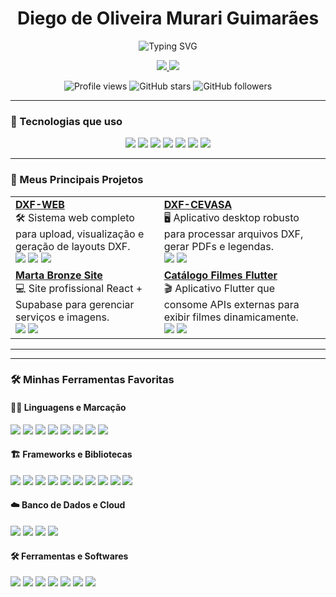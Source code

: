 <h1 align="center"> Diego de Oliveira Murari Guimarães </h1>

<p align="center">
  <img src="https://readme-typing-svg.demolab.com?font=Fira+Code&weight=600&size=24&pause=1000&color=F75590&center=true&vCenter=true&width=435&lines=Desenvolvedor+Full+Stack;Futuro+Engenheiro+de+Software;Apaixonado+por+tecnologia" alt="Typing SVG" />
</p>

<p align="center">
  <a href="https://www.linkedin.com/in/diegomurari/">
    <img src="https://img.shields.io/badge/-LinkedIn-0A66C2?logo=linkedin&logoColor=white&style=for-the-badge" />
  </a>
  <a href="https://github.com/DiegoMurari">
    <img src="https://img.shields.io/badge/-GitHub-181717?logo=github&logoColor=white&style=for-the-badge" />
  </a>
</p>

<p align="center">
  <img src="https://komarev.com/ghpvc/?username=DiegoMurari&style=for-the-badge" alt="Profile views" />
  <img src="https://img.shields.io/github/stars/DiegoMurari?style=for-the-badge" alt="GitHub stars" />
  <img src="https://img.shields.io/github/followers/DiegoMurari?style=for-the-badge" alt="GitHub followers" />
</p>

---

### 🚀 Tecnologias que uso

<p align="center">
  <img src="https://img.shields.io/badge/-React-61DAFB?logo=react&logoColor=black&style=for-the-badge" />
  <img src="https://img.shields.io/badge/-TypeScript-3178C6?logo=typescript&logoColor=white&style=for-the-badge" />
  <img src="https://img.shields.io/badge/-Flutter-02569B?logo=flutter&logoColor=white&style=for-the-badge" />
  <img src="https://img.shields.io/badge/-Python-3776AB?logo=python&logoColor=white&style=for-the-badge" />
  <img src="https://img.shields.io/badge/-FastAPI-009688?logo=fastapi&logoColor=white&style=for-the-badge" />
  <img src="https://img.shields.io/badge/-Supabase-3ECF8E?logo=supabase&logoColor=white&style=for-the-badge" />
  <img src="https://img.shields.io/badge/-Node.js-339933?logo=nodedotjs&logoColor=white&style=for-the-badge" />
</p>

---

### 🌟 Meus Principais Projetos

<table>
  <tr>
    <td>
      <b><a href="https://github.com/DiegoMurari/dxf-web">DXF-WEB</a></b><br>
      🛠 Sistema web completo para upload, visualização e geração de layouts DXF.<br>
      <img src="https://img.shields.io/badge/React-blue?logo=react&style=flat" />
      <img src="https://img.shields.io/badge/FastAPI-teal?logo=fastapi&style=flat" />
      <img src="https://img.shields.io/badge/Supabase-green?logo=supabase&style=flat" />
    </td>
    <td>
      <b><a href="https://github.com/DiegoMurari/dxf-cevasa">DXF-CEVASA</a></b><br>
      🖥 Aplicativo desktop robusto para processar arquivos DXF, gerar PDFs e legendas.<br>
      <img src="https://img.shields.io/badge/Python-blue?logo=python&style=flat" />
      <img src="https://img.shields.io/badge/PySide6-purple?logo=qt&style=flat" />
    </td>
  </tr>
  <tr>
    <td>
      <b><a href="https://github.com/DiegoMurari/marta-bronze">Marta Bronze Site</a></b><br>
      💻 Site profissional React + Supabase para gerenciar serviços e imagens.<br>
      <img src="https://img.shields.io/badge/React-blue?logo=react&style=flat" />
      <img src="https://img.shields.io/badge/Supabase-green?logo=supabase&style=flat" />
    </td>
    <td>
      <b><a href="https://github.com/DiegoMurari/Catalogo-Filmes-Flutter">Catálogo Filmes Flutter</a></b><br>
      🎬 Aplicativo Flutter que consome APIs externas para exibir filmes dinamicamente.<br>
      <img src="https://img.shields.io/badge/Flutter-blue?logo=flutter&style=flat" />
      <img src="https://img.shields.io/badge/API-yellow?style=flat" />
    </td>
  </tr>
</table>

---

---

### 🛠️ Minhas Ferramentas Favoritas

#### 👨‍💻 Linguagens e Marcação
<p>
  <img src="https://img.shields.io/badge/-JavaScript-F7DF1E?logo=javascript&logoColor=black&style=flat" />
  <img src="https://img.shields.io/badge/-TypeScript-3178C6?logo=typescript&logoColor=white&style=flat" />
  <img src="https://img.shields.io/badge/-Python-3776AB?logo=python&logoColor=white&style=flat" />
  <img src="https://img.shields.io/badge/-Dart-0175C2?logo=dart&logoColor=white&style=flat" />
  <img src="https://img.shields.io/badge/-HTML5-E34F26?logo=html5&logoColor=white&style=flat" />
  <img src="https://img.shields.io/badge/-CSS3-1572B6?logo=css3&logoColor=white&style=flat" />
  <img src="https://img.shields.io/badge/-C-00599C?logo=c&logoColor=white&style=flat" />
  <img src="https://img.shields.io/badge/-C%2B%2B-00599C?logo=c%2B%2B&logoColor=white&style=flat" />
</p>

#### 🏗️ Frameworks e Bibliotecas
<p>
  <img src="https://img.shields.io/badge/-React-61DAFB?logo=react&logoColor=black&style=flat" />
  <img src="https://img.shields.io/badge/-Next.js-000000?logo=nextdotjs&logoColor=white&style=flat" />
  <img src="https://img.shields.io/badge/-Flutter-02569B?logo=flutter&logoColor=white&style=flat" />
  <img src="https://img.shields.io/badge/-FastAPI-009688?logo=fastapi&logoColor=white&style=flat" />
  <img src="https://img.shields.io/badge/-Node.js-339933?logo=nodedotjs&logoColor=white&style=flat" />
  <img src="https://img.shields.io/badge/-Supabase-3ECF8E?logo=supabase&logoColor=white&style=flat" />
  <img src="https://img.shields.io/badge/-Express.js-000000?logo=express&logoColor=white&style=flat" />
  <img src="https://img.shields.io/badge/-Tkinter-FF6F00?logo=python&logoColor=white&style=flat" />
  <img src="https://img.shields.io/badge/-PySide6-41CD52?logo=qt&logoColor=white&style=flat" />
  <img src="https://img.shields.io/badge/-Bootstrap-7952B3?logo=bootstrap&logoColor=white&style=flat" />
</p>

#### ☁️ Banco de Dados e Cloud
<p>
  <img src="https://img.shields.io/badge/-PostgreSQL-4169E1?logo=postgresql&logoColor=white&style=flat" />
  <img src="https://img.shields.io/badge/-SQLite-003B57?logo=sqlite&logoColor=white&style=flat" />
  <img src="https://img.shields.io/badge/-MongoDB-47A248?logo=mongodb&logoColor=white&style=flat" />
  <img src="https://img.shields.io/badge/-Firebase-FFCA28?logo=firebase&logoColor=black&style=flat" />
</p>

#### 🛠️ Ferramentas e Softwares
<p>
  <img src="https://img.shields.io/badge/-Git-F05032?logo=git&logoColor=white&style=flat" />
  <img src="https://img.shields.io/badge/-GitHub-181717?logo=github&logoColor=white&style=flat" />
  <img src="https://img.shields.io/badge/-VSCode-007ACC?logo=visualstudiocode&logoColor=white&style=flat" />
  <img src="https://img.shields.io/badge/-Vercel-000000?logo=vercel&logoColor=white&style=flat" />
  <img src="https://img.shields.io/badge/-Figma-F24E1E?logo=figma&logoColor=white&style=flat" />
  <img src="https://img.shields.io/badge/-Postman-FF6C37?logo=postman&logoColor=white&style=flat" />
  <img src="https://img.shields.io/badge/-Jupyter-F37626?logo=jupyter&logoColor=white&style=flat" />
</p>

